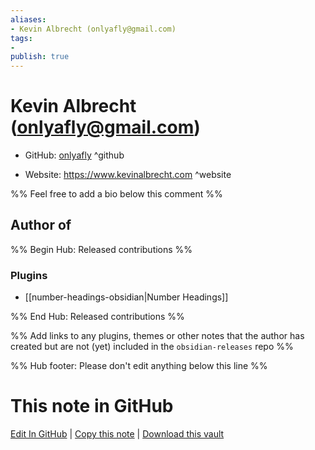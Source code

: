 ```yaml
---
aliases:
- Kevin Albrecht (onlyafly@gmail.com)
tags:
- 
publish: true
---
```


# Kevin Albrecht (onlyafly@gmail.com)

- GitHub: [onlyafly](https://github.com/onlyafly/) ^github
<!-- - Discord: `@` ^discord-->
- Website: <https://www.kevinalbrecht.com> ^website
<!-- - [[Publish sites|Publish site]]: ^publish-->

%% Feel free to add a bio below this comment %%


## Author of

%% Begin Hub: Released contributions %%
### Plugins
- [[number-headings-obsidian|Number Headings]]

%% End Hub: Released contributions %%

%% Add links to any plugins, themes or other notes that the author has created but are not (yet) included in the `obsidian-releases` repo %%

<!--
### Unlisted plugins
-->

<!--
### Others
-->

<!--
## Sponsor this author

- [[GitHub sponsors]]: [Sponsor @onlyafly on GitHub Sponsors](https://github.com/sponsors/onlyafly) ^github-sponsor
- [[Buy me a coffee]]: ^buy-me-a-coffee
- [[PayPal]]: ^paypal
- [[Patreon]]: ^patreon

-->

<!--
## Follow this author
-->

<!-- - [[YouTube Channels|On YouTube]]: <https://> ^youtube-->
<!-- - Twitter: <https://> ^twitter-->
<!-- - ... -->

%% Hub footer: Please don't edit anything below this line %%

# This note in GitHub

<span class="git-footer">[Edit In GitHub](https://github.dev/obsidian-community/obsidian-hub/blob/main/01%20-%20Community/People/onlyafly.md "git-hub-edit-note") | [Copy this note](https://raw.githubusercontent.com/obsidian-community/obsidian-hub/main/01%20-%20Community/People/onlyafly.md "git-hub-copy-note") | [Download this vault](https://github.com/obsidian-community/obsidian-hub/archive/refs/heads/main.zip "git-hub-download-vault") </span>
